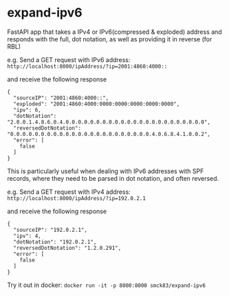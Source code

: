 # expand-ipv6
FastAPI app that takes a IPv4 or IPv6(compressed & exploded) address and responds with the full, dot notation, as well as providing it in reverse (for RBL)


e.g. Send a GET request with IPv6 address:
`http://localhost:8000/ipAddress/?ip=2001:4860:4000::`

and receive the following response

````
{
  "sourceIP": "2001:4860:4000::",
  "exploded": "2001:4860:4000:0000:0000:0000:0000:0000",
  "ipv": 6,
  "dotNotation": "2.0.0.1.4.8.6.0.4.0.0.0.0.0.0.0.0.0.0.0.0.0.0.0.0.0.0.0.0.0.0.0",
  "reversedDotNotation": "0.0.0.0.0.0.0.0.0.0.0.0.0.0.0.0.0.0.0.0.0.0.0.4.0.6.8.4.1.0.0.2",
  "error": [
    false
  ]
}
````

This is particularly useful when dealing with IPv6 addresses with SPF records, where they need to be parsed in dot notation, and often reversed.


e.g. Send a GET request with IPv4 address:
`http://localhost:8000/ipAddress/?ip=192.0.2.1`

and receive the following response

````
{
  "sourceIP": "192.0.2.1",
  "ipv": 4,
  "dotNotation": "192.0.2.1",
  "reversedDotNotation": "1.2.0.291",
  "error": [
    false
  ]
}
````

Try it out in docker:
`docker run -it -p 8000:8000 smck83/expand-ipv6`
